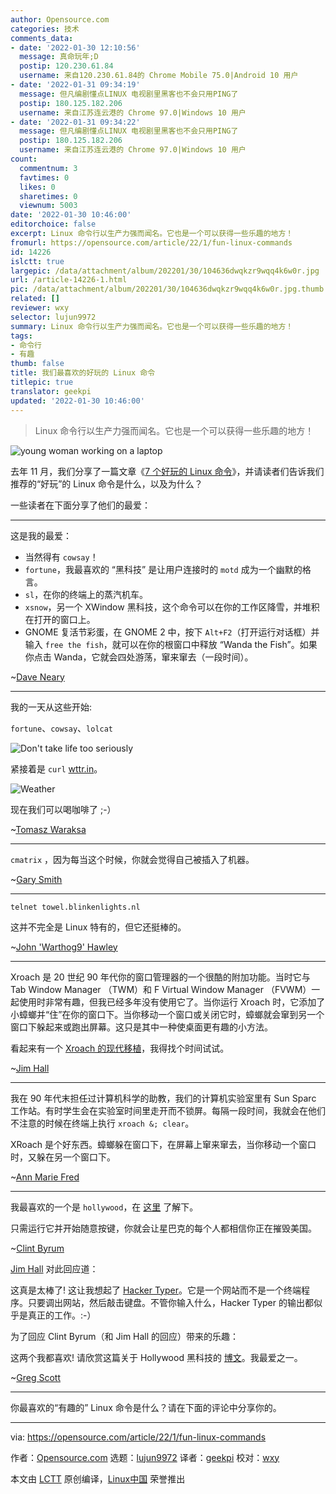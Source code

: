 ```yaml
---
author: Opensource.com
categories: 技术
comments_data:
- date: '2022-01-30 12:10:56'
  message: 真命玩年;D
  postip: 120.230.61.84
  username: 来自120.230.61.84的 Chrome Mobile 75.0|Android 10 用户
- date: '2022-01-31 09:34:19'
  message: 但凡编剧懂点LINUX 电视剧里黑客也不会只用PING了
  postip: 180.125.182.206
  username: 来自江苏连云港的 Chrome 97.0|Windows 10 用户
- date: '2022-01-31 09:34:22'
  message: 但凡编剧懂点LINUX 电视剧里黑客也不会只用PING了
  postip: 180.125.182.206
  username: 来自江苏连云港的 Chrome 97.0|Windows 10 用户
count:
  commentnum: 3
  favtimes: 0
  likes: 0
  sharetimes: 0
  viewnum: 5003
date: '2022-01-30 10:46:00'
editorchoice: false
excerpt: Linux 命令行以生产力强而闻名。它也是一个可以获得一些乐趣的地方！
fromurl: https://opensource.com/article/22/1/fun-linux-commands
id: 14226
islctt: true
largepic: /data/attachment/album/202201/30/104636dwqkzr9wqq4k6w0r.jpg
url: /article-14226-1.html
pic: /data/attachment/album/202201/30/104636dwqkzr9wqq4k6w0r.jpg.thumb.jpg
related: []
reviewer: wxy
selector: lujun9972
summary: Linux 命令行以生产力强而闻名。它也是一个可以获得一些乐趣的地方！
tags:
- 命令行
- 有趣
thumb: false
title: 我们最喜欢的好玩的 Linux 命令
titlepic: true
translator: geekpi
updated: '2022-01-30 10:46:00'
---
```



> 
> Linux 命令行以生产力强而闻名。它也是一个可以获得一些乐趣的地方！
> 
> 
> 


![](/data/attachment/album/202201/30/104636dwqkzr9wqq4k6w0r.jpg "young woman working on a laptop")


去年 11 月，我们分享了一篇文章《[7 个好玩的 Linux 命令](https://opensource.com/article/21/11/fun-linux-commands)》，并请读者们告诉我们推荐的“好玩”的 Linux 命令是什么，以及为什么？


一些读者在下面分享了他们的最爱：




---


这是我的最爱：


* 当然得有 `cowsay`！
* `fortune`，我最喜欢的 “黑科技” 是让用户连接时的 `motd` 成为一个幽默的格言。
* `sl`，在你的终端上的蒸汽机车。
* `xsnow`，另一个 XWindow 黑科技，这个命令可以在你的工作区降雪，并堆积在打开的窗口上。
* GNOME 复活节彩蛋，在 GNOME 2 中，按下 `Alt+F2`（打开运行对话框）并输入 `free the fish`，就可以在你的根窗口中释放 “Wanda the Fish”。如果你点击 Wanda，它就会四处游荡，窜来窜去（一段时间）。


~[Dave Neary](https://opensource.com/users/dneary)




---


我的一天从这些开始:


`fortune`、`cowsay`、`lolcat`


![Don't take life too seriously](/data/attachment/album/202201/30/104650j1vscbtvav1zcao0.png "Don't take life too seriously")


紧接着是 `curl` [wttr.in](http://wttr.in/)。


![Weather](/data/attachment/album/202201/30/104651eey7zyjeh5y88jy8.png "Weather")


现在我们可以喝咖啡了 ;-）


~[Tomasz Waraksa](https://opensource.com/user_articles/380541)




---


`cmatrix` ，因为每当这个时候，你就会觉得自己被插入了机器。


~[Gary Smith](https://opensource.com/users/greptile)




---



```
telnet towel.blinkenlights.nl

```

这并不完全是 Linux 特有的，但它还挺棒的。


~[John 'Warthog9' Hawley](https://opensource.com/users/warthog9)




---


Xroach 是 20 世纪 90 年代你的窗口管理器的一个很酷的附加功能。当时它与 Tab Window Manager （TWM）和 F Virtual Window Manager （FVWM）一起使用时非常有趣，但我已经多年没有使用它了。当你运行 Xroach 时，它添加了小蟑螂并“住”在你的窗口下。当你移动一个窗口或关闭它时，蟑螂就会窜到另一个窗口下躲起来或跑出屏幕。这只是其中一种使桌面更有趣的小方法。


看起来有一个 [Xroach 的现代移植](https://github.com/interkosmos/xroach)，我得找个时间试试。


~[Jim Hall](https://opensource.com/users/jim-hall)




---


我在 90 年代末担任过计算机科学的助教，我们的计算机实验室里有 Sun Sparc 工作站。有时学生会在实验室时间里走开而不锁屏。每隔一段时间，我就会在他们不注意的时候在终端上执行 `xroach &; clear`。


XRoach 是个好东西。蟑螂躲在窗口下，在屏幕上窜来窜去，当你移动一个窗口时，又躲在另一个窗口下。


~[Ann Marie Fred](https://opensource.com/users/annmarie99)




---


我最喜欢的一个是 `hollywood`，在 [这里](https://snapcraft.io/install/hollywood/ubuntu) 了解下。


只需运行它并开始随意按键，你就会让星巴克的每个人都相信你正在摧毁美国。


~[Clint Byrum](https://opensource.com/users/spamaps)


[Jim Hall](https://opensource.com/users/jim-hall) 对此回应道：


这真是太棒了! 这让我想起了 [Hacker Typer](https://hackertyper.net/)。它是一个网站而不是一个终端程序。只要调出网站，然后敲击键盘。不管你输入什么，Hacker Typer 的输出都似乎是真正的工作。:-）


为了回应 Clint Byrum（和 Jim Hall 的回应）带来的乐趣：


这两个我都喜欢! 请欣赏这篇关于 Hollywood 黑科技的 [博文](https://www.dgregscott.com/hollywood-hacker/)。我最爱之一。


~[Greg Scott](https://opensource.com/users/greg-scott)




---


你最喜欢的“有趣的” Linux 命令是什么？请在下面的评论中分享你的。




---


via: <https://opensource.com/article/22/1/fun-linux-commands>


作者：[Opensource.com](https://opensource.com/users/admin) 选题：[lujun9972](https://github.com/lujun9972) 译者：[geekpi](https://github.com/geekpi) 校对：[wxy](https://github.com/wxy)


本文由 [LCTT](https://github.com/LCTT/TranslateProject) 原创编译，[Linux中国](https://linux.cn/) 荣誉推出